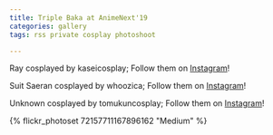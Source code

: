 ```yaml
---
title: Triple Baka at AnimeNext'19
categories: gallery
tags: rss private cosplay photoshoot

---
```


Ray cosplayed by kaseicosplay; Follow them on [Instagram](https://www.instagram.com/kaseicosplay)!

Suit Saeran cosplayed by whoozica; Follow them on [Instagram](https://www.instagram.com/whoozica)!

Unknown cosplayed by tomukuncosplay; Follow them on [Instagram](https://www.instagram.com/tomukuncosplay)!

{% flickr_photoset 72157711167896162 "Medium" %}